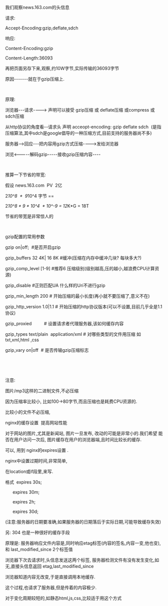 我们观察news.163.com的头信息

请求:

Accept-Encoding:gzip,deflate,sdch

响应:

Content-Encoding:gzip

Content-Length:36093

再把页面另存下来,观察,约10W字节,实际传输的36093字节

原因-------就在于gzip压缩上.

 

原理:

浏览器---请求----> 声明可以接受 gzip压缩 或 deflate压缩 或compress 或 sdch压缩

从http协议的角度看--请求头 声明 acceopt-encoding: gzip deflate sdch  (是指压缩算法,其中sdch是google倡导的一种压缩方式,目前支持的服务器尚不多)

服务器-->回应---把内容用gzip方式压缩---->发给浏览器

浏览<-----解码gzip-----接收gzip压缩内容----

 

推算一下节省的带宽:

假设 news.163.com  PV  2亿

2*10^8  *  9*10^4 字节 ==

2*10^8 * 9 * 10^4  * 10^-9 = 12*K*G = 18T

节省的带宽是非常惊人的

 

gzip配置的常用参数

gzip on|off;  #是否开启gzip

gzip_buffers 32 4K| 16 8K #缓冲(压缩在内存中缓冲几块? 每块多大?)

gzip_comp_level [1-9] #推荐6 压缩级别(级别越高,压的越小,越浪费CPU计算资源)

gzip_disable #正则匹配UA 什么样的Uri不进行gzip

gzip_min_length 200 # 开始压缩的最小长度(再小就不要压缩了,意义不在)

gzip_http_version 1.0|1.1 # 开始压缩的http协议版本(可以不设置,目前几乎全是1.1协议)

gzip_proxied          # 设置请求者代理服务器,该如何缓存内容

gzip_types text/plain  application/xml # 对哪些类型的文件用压缩 如txt,xml,html ,css

gzip_vary on|off  # 是否传输gzip压缩标志

 

 

注意:

图片/mp3这样的二进制文件,不必压缩

因为压缩率比较小, 比如100->80字节,而且压缩也是耗费CPU资源的.

比较小的文件不必压缩,

nginx的缓存设置  提高网站性能

对于网站的图片,尤其是新闻站, 图片一旦发布, 改动的可能是非常小的.我们希望 能否在用户访问一次后, 图片缓存在用户的浏览器端,且时间比较长的缓存.

可以, 用到 nginx的expires设置 .

nginx中设置过期时间,非常简单,

在location或if段里,来写.

格式  expires 30s;

      expires 30m;

      expires 2h;

      expires 30d;

(注意:服务器的日期要准确,如果服务器的日期落后于实际日期,可能导致缓存失效)

另: 304 也是一种很好的缓存手段

原理是: 服务器响应文件内容是,同时响应etag标签(内容的签名,内容一变,他也变), 和 last_modified_since 2个标签值

浏览器下次去请求时,头信息发送这两个标签, 服务器检测文件有没有发生变化,如无,直接头信息返回 etag,last_modified_since

浏览器知道内容无改变,于是直接调用本地缓存.

这个过程,也请求了服务器,但是传着的内容极少.

对于变化周期较短的,如静态html,js,css,比较适于用这个方式